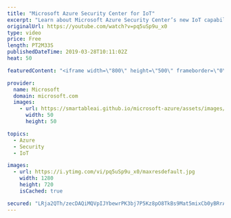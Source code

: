 ```yaml
---
title: "Microsoft Azure Security Center for IoT"
excerpt: "Learn about Microsoft Azure Security Center’s new IoT capabilities. Azure is now the first major public cloud with end-to-end security for IoT with enhancements to three key services. Azure Security Center can now be used to implement security best practices and mitigate threats for entire IoT projects"
originalUrl: https://youtube.com/watch?v=pq5uSp9u_x0
type: video
price: Free
length: PT2M33S
publishedDateTime: 2019-03-28T10:11:02Z
heat: 50

featuredContent: "<iframe width=\"800\" height=\"500\" frameborder=\"0\" src=\"https://www.youtube.com/embed/pq5uSp9u_x0\" allow=\"accelerometer; autoplay; encrypted-media; gyroscope; picture-in-picture\" allowfullscreen></iframe>"

provider:
  name: Microsoft
  domain: microsoft.com
  images:
    - url: https://smartableai.github.io/microsoft-azure/assets/images/organizations/microsoft.com-50x50.jpg
      width: 50
      height: 50

topics:
  - Azure
  - Security
  - IoT

images:
  - url: https://i.ytimg.com/vi/pq5uSp9u_x0/maxresdefault.jpg
    width: 1280
    height: 720
    isCached: true

secured: "LRja2QTh/zecDAQiMQVpIJYbewrPK3bj7P5Kz8pO8TkBs9Mat5mixCb0yBRrAg87a+NI4EONr5bpSrDtuPHk/sevstIRrB6YPUXImKRPzfm+KWLnGyAfykpbaTmrcKZysR+a0mjU5ghUOynjWqwLzsHyiQiZhtWI/xk9zWo6s9EYN7w043LGBY+w3SID9OzLBeLDNNYmpbXxyeRMF5bdcIcyMoqSkfNHyHo6AgQ8viAlbBYpIcD0od7bucDXBXhPLIow/snrBBCOkPl3r9sM6KZP5Qp5/yMdZ+jUmHMQ4O98TeeuyWwP2hX08G57vMn7CMv0KaWp6SFCRLu0nlHWD+anzLn9Kv3sPIK3G3xuzB4LPTJ+EOYVXHYnBgUhOgeC0q27lvcjgZhCdRkLBhVXlANVChxubZfyaOf+lJmHl2A=;/vlYcCANdqOGskTIcFyOdQ=="
---
```


